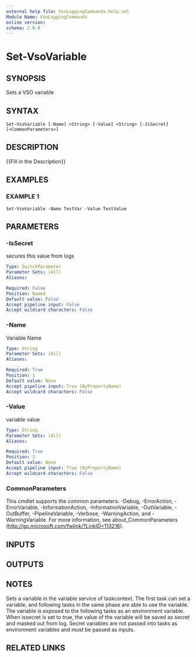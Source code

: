 ```yaml
---
external help file: VsoLoggingCommands-help.xml
Module Name: VsoLoggingCommands
online version:
schema: 2.0.0
---
```


# Set-VsoVariable

## SYNOPSIS
Sets a VSO variable

## SYNTAX

```
Set-VsoVariable [-Name] <String> [-Value] <String> [-IsSecret] [<CommonParameters>]
```

## DESCRIPTION
{{Fill in the Description}}

## EXAMPLES

### EXAMPLE 1
```
Set-VsoVariable -Name TestVar -Value TestValue
```

## PARAMETERS

### -IsSecret
secures this value from logs

```yaml
Type: SwitchParameter
Parameter Sets: (All)
Aliases:

Required: False
Position: Named
Default value: False
Accept pipeline input: False
Accept wildcard characters: False
```

### -Name
Variable Name

```yaml
Type: String
Parameter Sets: (All)
Aliases:

Required: True
Position: 1
Default value: None
Accept pipeline input: True (ByPropertyName)
Accept wildcard characters: False
```

### -Value
variable value

```yaml
Type: String
Parameter Sets: (All)
Aliases:

Required: True
Position: 2
Default value: None
Accept pipeline input: True (ByPropertyName)
Accept wildcard characters: False
```

### CommonParameters
This cmdlet supports the common parameters: -Debug, -ErrorAction, -ErrorVariable, -InformationAction, -InformationVariable, -OutVariable, -OutBuffer, -PipelineVariable, -Verbose, -WarningAction, and -WarningVariable. For more information, see about_CommonParameters (http://go.microsoft.com/fwlink/?LinkID=113216).

## INPUTS

## OUTPUTS

## NOTES
Sets a variable in the variable service of taskcontext.
The first task can set a variable, and following tasks in the same phase are able to use the variable.
The variable is exposed to the following tasks as an environment variable.
When issecret is set to true, the value of the variable will be saved as secret and masked out from log.
Secret variables are not passed into tasks as environment variables and must be passed as inputs.

## RELATED LINKS
